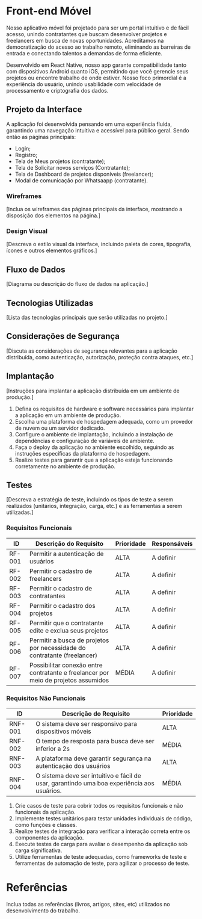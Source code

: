# Front-end Móvel

Nosso aplicativo móvel foi projetado para ser um portal intuitivo e de fácil acesso, unindo contratantes que buscam desenvolver projetos e freelancers em busca de novas oportunidades. Acreditamos na democratização do acesso ao trabalho remoto, eliminando as barreiras de entrada e conectando talentos a demandas de forma eficiente.

Desenvolvido em React Native, nosso app garante compatibilidade tanto com dispositivos Android quanto iOS, permitindo que você gerencie seus projetos ou encontre trabalho de onde estiver. Nosso foco primordial é a experiência do usuário, unindo usabilidade com velocidade de processamento e criptografia dos dados.

## Projeto da Interface

A aplicação foi desenvolvida pensando em uma experiência fluída, garantindo uma navegação intuitiva e acessível para público geral.
Sendo então as páginas principais:
- Login;
- Registro;
- Tela de Meus projetos (contratante);
- Tela de Solicitar novos serviços (Contratante);
- Tela de Dashboard de projetos disponíveis (freelancer);
- Modal de comunicação por Whatsaapp (contratante).

### Wireframes

[Inclua os wireframes das páginas principais da interface, mostrando a disposição dos elementos na página.]

### Design Visual

[Descreva o estilo visual da interface, incluindo paleta de cores, tipografia, ícones e outros elementos gráficos.]

## Fluxo de Dados

[Diagrama ou descrição do fluxo de dados na aplicação.]

## Tecnologias Utilizadas

[Lista das tecnologias principais que serão utilizadas no projeto.]

## Considerações de Segurança

[Discuta as considerações de segurança relevantes para a aplicação distribuída, como autenticação, autorização, proteção contra ataques, etc.]

## Implantação

[Instruções para implantar a aplicação distribuída em um ambiente de produção.]

1. Defina os requisitos de hardware e software necessários para implantar a aplicação em um ambiente de produção.
2. Escolha uma plataforma de hospedagem adequada, como um provedor de nuvem ou um servidor dedicado.
3. Configure o ambiente de implantação, incluindo a instalação de dependências e configuração de variáveis de ambiente.
4. Faça o deploy da aplicação no ambiente escolhido, seguindo as instruções específicas da plataforma de hospedagem.
5. Realize testes para garantir que a aplicação esteja funcionando corretamente no ambiente de produção.

## Testes

[Descreva a estratégia de teste, incluindo os tipos de teste a serem realizados (unitários, integração, carga, etc.) e as ferramentas a serem utilizadas.]

### Requisitos Funcionais

| ID     | Descrição do Requisito                                                                 | Prioridade | Responsáveis |
|--------|----------------------------------------------------------------------------------------|------------|--------------|
| RF-001 | Permitir a autenticação de usuários                                                    | ALTA       | A definir    |   
| RF-002 | Permitir o cadastro de freelancers                                                     | ALTA       | A definir    |   
| RF-003 | Permitir o cadastro de contratantes                                                    | ALTA       | A definir    |
| RF-004 | Permitir o cadastro dos projetos                                                       | ALTA       | A definir    |
| RF-005 | Permitir que o contratante edite e exclua seus projetos                                    | ALTA       | A definir    |
| RF-006 | Permitir a busca de projetos por necessidade do contratante (freelancer)               | ALTA       | A definir    |
| RF-007 | Possibilitar conexão entre contratante e freelancer por meio de projetos assumidos                     | MÉDIA      | A definir    |

### Requisitos Não Funcionais

| ID      | Descrição do Requisito                                                                     | Prioridade |
|---------|--------------------------------------------------------------------------------------------|------------|
| RNF-001 | O sistema deve ser responsivo para dispositivos móveis                                     | ALTA       |
| RNF-002 | O tempo de resposta para busca deve ser inferior a 2s                                      | MÉDIA      |
| RNF-003 | A plataforma deve garantir segurança na autenticação dos usuários                          | ALTA       |
| RNF-004 | O sistema deve ser intuitivo e fácil de usar, garantindo uma boa experiência aos usuários. | MÉDIA      |

1. Crie casos de teste para cobrir todos os requisitos funcionais e não funcionais da aplicação.
2. Implemente testes unitários para testar unidades individuais de código, como funções e classes.
3. Realize testes de integração para verificar a interação correta entre os componentes da aplicação.
4. Execute testes de carga para avaliar o desempenho da aplicação sob carga significativa.
5. Utilize ferramentas de teste adequadas, como frameworks de teste e ferramentas de automação de teste, para agilizar o
   processo de teste.

# Referências

Inclua todas as referências (livros, artigos, sites, etc) utilizados no desenvolvimento do trabalho.
